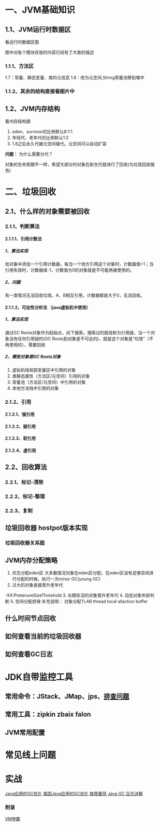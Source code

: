 # 一、JVM基础知识
## 1.1、JVM运行时数据区
看运行时数据区图

图中对各个模块存放的内容已经有了大致的描述
### 1.1.1、方法区
1.7：常量、静态变量、类的元信息
1.8：改为元空间,String常量池移到堆中
### 1.1.2、其余的结构直接看图片中

## 1.2、JVM内存结构
看内存结构图
1. eden、survivor的比例默认8:1:1
2. 年轻代、老年代的比例默认1:2
3. 1.8之后永久代被元空间替代。元空间可以自动扩容

**问题：** 为什么需要分代？

对象的生命周期不一样，希望大部分的对象在新生代就进行了回收(为垃圾回收服务)

# 二、垃圾回收
## 2.1、什么样的对象需要被回收
### 2.1.1、判断算法
#### 2.1.1.1、引用计数法
##### 1、算法实现

给对象中添加一个引用计数器，每当一个地方引用这个对象时，计数器值+1；当引用失效时，计数器值-1，计数值为0的对象就是不可能再被使用的。
##### 2、问题
有一类情况无法回收垃圾。A、B相互引用，计数器都是大于0，无法回收。
#### 2.1.1.2、可达性分析法 （java虚拟机中使用）
##### 1、算法实现
通过GC Roots对象作为起始点，向下搜索，搜索过的路径称为引用链，当一个对象没有任何引用链时(GC Roots到对象是不可达的)，就是这个对象是“垃圾”（不再使用的），需要回收

##### 2、哪些对象是GC Roots对象
1. 虚拟机栈局部变量区中引用的对象
2. 类静态属性（方法区/元空间）引用的对象
3. 常量池（方法区/元空间）中引用的对象
4. 本地方法栈中引用的对象

### 2.1.2、引用
#### 2.1.2.1、强引用

#### 2.1.2.2、弱引用

#### 2.1.2.3、软引用

#### 2.1.2.4、虚引用


## 2.2、回收算法
### 2.2.1、标记-清除
### 2.2.2、标记-整理
### 2.2.3、复制

## 垃圾回收器 hostpot版本实现

### 垃圾回收器关系图

## JVM内存分配策略
1. 优先分配eden区
大多数情况对象在eden区分配，在eden区没有足够空间进行分配的时候，执行一次minor GC(young GC)
2. 过大的对象直接晋升老年代

-XX:PretenureSizeThreshold
3. 长期存活的对象晋升老年代
4. 动态对象年龄判断
5. 空间分配担保
补充说明：
对象分配TLAB thread local allaction  buffer

## 什么时间节点回收

## 如何查看当前的垃圾回收器

## 如何查看GC日志

# JDK自带监控工具

## 常用命令：JStack、JMap、jps、[排查问题](http://guafei.iteye.com/blog/1815222)

## 常用工具：zipkin zbaix falon

## JVM常用配置

# 常见线上问题

# 实战
[Java应用的GC优化](https://tech.meituan.com/jvm_optimize.html)
[美团Java应用的GC优化](https://mp.weixin.qq.com/s?__biz=MjM5NjQ5MTI5OA==&mid=2651747273&idx=1&sn=7f947064a41eeecb6816a5d0838581ae&chksm=bd12aa848a65239289d5c39264e89bd175f377f6554bfe93b37ad6498cf13deff356333c5398&mpshare=1&scene=1&srcid=1229bnD25a2zpI3DBKQxsI8T#rd)
[故障重现](https://blog.csdn.net/u010602357/article/details/54286346)
[Java GC 日志详解](https://blog.csdn.net/wanglha/article/details/48713217)

### 附录
[VM参数](http://www.oracle.com/technetwork/java/javase/tech/vmoptions-jsp-140102.html)